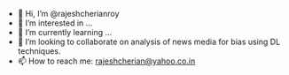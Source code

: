 - 👋 Hi, I’m @rajeshcherianroy
- 👀 I’m interested in ...
- 🌱 I’m currently learning ...
- 💞️ I’m looking to collaborate on analysis of news media for bias using DL techniques.
- 📫 How to reach me: rajeshcherian@yahoo.co.in

<!---
rajeshcherianroy/rajeshcherianroy is a ✨ special ✨ repository because its `README.md` (this file) appears on your GitHub profile.
You can click the Preview link to take a look at your changes.
--->

